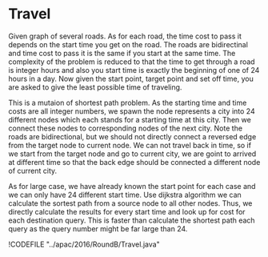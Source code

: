 # Travel

Given graph of several roads. As for each road, the time cost to pass it depends on
the start time you get on the road. The roads are bidirectinal and time cost to pass it
is the same if you start at the same time. The complexity of the problem is reduced to that
the time to get through a road is integer hours and also you start time is exactly the
beginning of one of 24 hours in a day. Now given the start point, target point and set off time,
you are asked to give the least possible time of traveling.

This is a mutaion of shortest path problem. As the starting time and time costs are all integer numbers,
we spawn the node represents a city into 24 different nodes which each stands for a starting time at
this city. Then we connect these nodes to corresponding nodes of the next city. Note the roads are bidirectional,
but we should not directly connect a reversed edge from the target node to current node. We can not
travel back in time, so if we start from the target node and go to current city, we are goint to arrived at
different time so that the back edge should be connected a different node of current city.

As for large case, we have already known the start point for each case and we can only have 24 different start time.
Use dijkstra algorithm we can calculate the sortest path from a source node to all other nodes. Thus, we directly
calculate the results for every start time and look up for cost for each destination query. This is faster than
calculate the shortest path each query as the query number might be far large than 24.

!CODEFILE "../apac/2016/RoundB/Travel.java"
